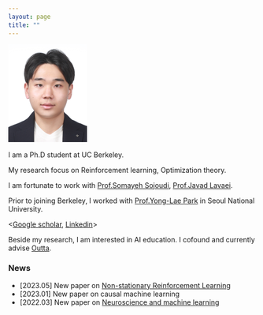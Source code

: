 ```yaml
---
layout: page
title: ""
---
```

![hyunin](/assets/Lee-Hyunin.png)

I am a Ph.D student at UC Berkeley. 

My research focus on Reinforcement learning, Optimization theory. 

I am fortunate to work with [Prof.Somayeh Sojoudi](https://people.eecs.berkeley.edu/~sojoudi/index.html), [Prof.Javad Lavaei](https://lavaei.ieor.berkeley.edu/).

Prior to joining Berkeley, I worked with [Prof.Yong-Lae Park](https://softrobotics.snu.ac.kr/) in Seoul National University. 

<[Google scholar](https://scholar.google.com/citations?user=kHTDu1YAAAAJ&hl=en), [Linkedin](https://kr.linkedin.com/in/hyunin-lee-539b641b1)>

Beside my research, I am interested in AI education. I cofound and currently advise [Outta](https://outta.ai/). 

### News 
* [2023.05] New paper on [Non-stationary Reinforcement Learning]() 
* [2023.01] New paper on causal machine learning
* [2022.03] New paper on [Neuroscience and machine learning](https://ieeexplore.ieee.org/stamp/stamp.jsp?tp=&arnumber=9829861)
